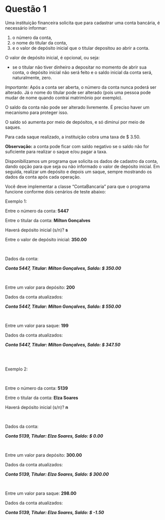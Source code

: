 # Questão 1

<p>Uma instituição financeira solicita que para cadastrar uma conta bancária, é necessário informar:</p>
<ol>
    <li>o número da conta,</li>
    <li>o nome do titular da conta,</li>
    <li>e o valor de depósito inicial que o titular depositou ao abrir a conta.</li>
</ol>

<p>O valor de depósito inicial, é opcional, ou seja:</p>
<ul>
    <li>se o titular não tiver dinheiro a depositar no momento de abrir sua conta, o depósito inicial não será feito e o saldo inicial da conta será, naturalmente, zero.</li>
</ul>
     

<p><em>Importante:</em> Após a conta ser aberta, o número da conta nunca poderá ser alterado. Já o nome do titular pode ser alterado (pois uma pessoa pode mudar de nome quando contrai matrimônio por exemplo).</p>

<p>O saldo da conta não pode ser alterado livremente. É preciso haver um mecanismo para proteger isso. </p>

<p>O saldo só aumenta por meio de depósitos, e só diminui por meio de saques. </p>

<p>Para cada saque realizado, a instituição cobra uma taxa de $ 3.50. </p>

<p><strong>Observação:</strong> a conta pode ficar com saldo negativo se o saldo não for suficiente para realizar o saque e/ou pagar a taxa.</p>

<p>Disponibilizamos um programa que solicita os dados de cadastro da conta, dando opção para que seja ou não informado o valor de depósito inicial. Em seguida, realizar um depósito e depois um saque, sempre 
mostrando os dados da conta após cada operação.</p>

<p>Você deve implementar a classe “ContaBancaria” para que o programa funcione conforme dois cenários de teste abaixo:</p>

<p>Exemplo 1:</p>

<p>Entre o número da conta: <strong>5447</strong></p>
<p>Entre o titular da conta: <strong>Milton Gonçalves</strong></p>
<p>Haverá depósito inicial (s/n)? <strong>s</strong></p>
<p>Entre o valor de depósito inicial: <strong>350.00</strong></p>

</br>

<p>Dados da conta:</p>
<p><em><strong>Conta 5447, Titular: Milton Gonçalves, Saldo: $ 350.00</strong></em></p>

</br>

<p>Entre um valor para depósito: <strong>200</strong></p>
<p>Dados da conta atualizados:</p>
<p><em><strong>Conta 5447, Titular: Milton Gonçalves, Saldo: $ 550.00</strong></em></p>

</br>

<p>Entre um valor para saque: <strong>199</strong></p>
<p>Dados da conta atualizados:</p>
<p><em><strong>Conta 5447, Titular: Milton Gonçalves, Saldo: $ 347.50</strong></em></p>

</br>
</br>

<p>Exemplo 2:</p>

</br>

<p>Entre o número da conta: <strong>5139</strong></p>
<p>Entre o titular da conta: <strong>Elza Soares</strong></p>
<p>Haverá depósito inicial (s/n)? <strong>n</strong></p>

</br>

<p>Dados da conta:</p>
<p><em><strong>Conta 5139, Titular: Elza Soares, Saldo: $ 0.00</strong></em></p>

</br>

<p>Entre um valor para depósito: <strong>300.00</strong></p>
<p>Dados da conta atualizados:</p>
<p><em><strong>Conta 5139, Titular: Elza Soares, Saldo: $ 300.00</strong></em></p>

</br>

<p>Entre um valor para saque: <strong>298.00</strong><p>
<p>Dados da conta atualizados:<p>
<p><em><strong>Conta 5139, Titular: Elza Soares, Saldo: $ -1.50</strong></em><p>
